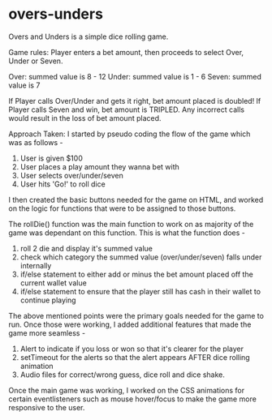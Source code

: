 # overs-unders
Overs and Unders is a simple dice rolling game.

Game rules:
Player enters a bet amount, then proceeds to select Over, Under or Seven.

Over: summed value is  8 - 12
Under: summed value is 1 - 6
Seven: summed value is 7

If Player calls Over/Under and gets it right, bet amount placed is doubled! 
If Player calls Seven and win, bet amount is TRIPLED. Any incorrect calls would result in the loss of bet amount placed.

Approach Taken:
I started by pseudo coding the flow of the game which was as follows -
1. User is given $100
2. User places a play amount they wanna bet with
3. User selects over/under/seven
4. User hits 'Go!' to roll dice

I then created the basic buttons needed for the game on HTML, and worked on the logic for functions that were to be assigned to those buttons.

The rollDie() function was the main function to work on as majority of the game was dependant on this function. This is what the function does -
1. roll 2 die and display it's summed value
2. check which category the summed value (over/under/seven) falls under internally
3. if/else statement to either add or minus the bet amount placed off the current wallet value
4. if/else statement to ensure that the player still has cash in their wallet to continue playing

The above mentioned points were the primary goals needed for the game to run.
Once those were working, I added additional features that made the game more seamless - 
1. Alert to indicate if you loss or won so that it's clearer for the player
2. setTimeout for the alerts so that the alert appears AFTER dice rolling animation 
3. Audio files for correct/wrong guess, dice roll and dice shake.

Once the main game was working, I worked on the CSS animations for certain eventlisteners such as mouse hover/focus to make the game more responsive to the user.


